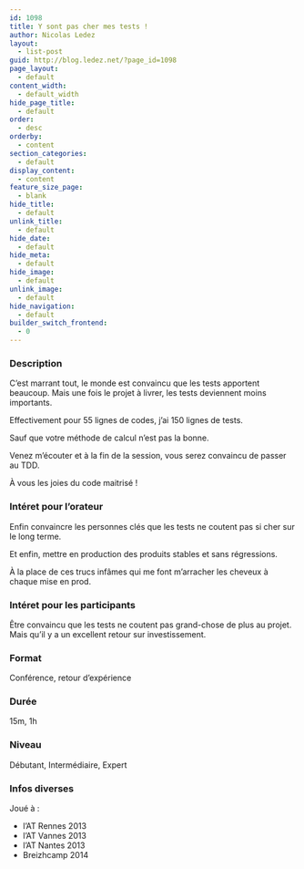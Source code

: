 ```yaml
---
id: 1098
title: Y sont pas cher mes tests !
author: Nicolas Ledez
layout:
  - list-post
guid: http://blog.ledez.net/?page_id=1098
page_layout:
  - default
content_width:
  - default_width
hide_page_title:
  - default
order:
  - desc
orderby:
  - content
section_categories:
  - default
display_content:
  - content
feature_size_page:
  - blank
hide_title:
  - default
unlink_title:
  - default
hide_date:
  - default
hide_meta:
  - default
hide_image:
  - default
unlink_image:
  - default
hide_navigation:
  - default
builder_switch_frontend:
  - 0
---
```

### Description

C&rsquo;est marrant tout, le monde est convaincu que les tests apportent beaucoup. Mais une fois le projet à livrer, les tests deviennent moins importants.

Effectivement pour 55 lignes de codes, j&rsquo;ai 150 lignes de tests.

Sauf que votre méthode de calcul n&rsquo;est pas la bonne.

Venez m&rsquo;écouter et à la fin de la session, vous serez convaincu de passer au TDD.

À vous les joies du code maitrisé !

### Intéret pour l&rsquo;orateur

Enfin convaincre les personnes clés que les tests ne coutent pas si cher sur le long terme.

Et enfin, mettre en production des produits stables et sans régressions.

À la place de ces trucs infâmes qui me font m&rsquo;arracher les cheveux à chaque mise en prod.

### Intéret pour les participants

Être convaincu que les tests ne coutent pas grand-chose de plus au projet. Mais qu&rsquo;il y a un excellent retour sur investissement.

### Format

Conférence, retour d&rsquo;expérience

### Durée

15m, 1h

### Niveau

Débutant, Intermédiaire, Expert

### Infos diverses

Joué à :

  * l&rsquo;AT Rennes 2013
  * l&rsquo;AT Vannes 2013
  * l&rsquo;AT Nantes 2013
  * Breizhcamp 2014